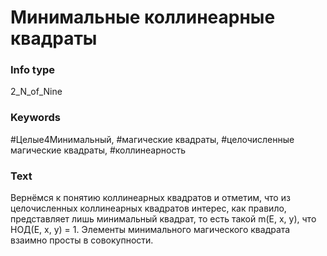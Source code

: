 # Минимальные коллинеарные квадраты
### Info type
2_N_of_Nine
### Keywords
#Целые4Минимальный, #магические квадраты, #целочисленные магические квадраты, #коллинеарность
### Text
Вернёмся к понятию коллинеарных квадратов и отметим, что из целочисленных коллинеарных квадратов интерес, как правило, представляет лишь минимальный квадрат, то есть такой m(E, x, y), что НОД(E, x, y) = 1. Элементы минимального магического квадрата взаимно просты в совокупности.